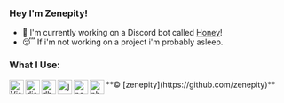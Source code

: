 ### Hey I'm Zenepity!
- 🍯 I'm currently working on a Discord bot called [Honey](https://github.com/zenepity/Honey)!
- 😴 If i'm not working on a project i'm probably asleep.

### What I Use:

<img align="left" alt="Visual Studio Code" width="26px" src="https://i.imgur.com/LwSdAlE.png" />
<img align="left" alt="discord.js" width="26px" src="https://i.imgur.com/SI1DZf3.png" />
<img align="left" alt="dbd.js" width="26px" src="https://dbd.js.org/favicon/apple-touch-icon.png" />
<img align="left" alt="js" width="26px" src="https://i.imgur.com/3u1wzwE.png" />
<img align="left" alt="node.js" width="26px" src="https://i.imgur.com/tYLFZBh.png" />
<img align="left" alt="photoshop" width="26px" src="https://i.imgur.com/OC1RcS5.jpg" />

<div>
**© [zenepity](https://github.com/zenepity)**
</div>
